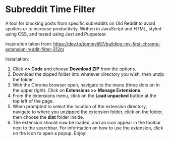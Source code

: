 # Subreddit Time Filter

A tool for blocking posts from specific subreddits on Old Reddit to avoid spoilers
or to increase productivity. Written in JavaScript and HTML, styled using CSS, and tested using Jest and Puppeteer.

Inspiration taken from:
https://dev.to/tommyli97/building-my-first-chrome-extension-reddit-filter-312m

Installation:
1. Click **<> Code** and choose **Download ZIP** from the options.
2. Download the zipped folder into whatever directory you wish, then unzip the folder.
3. With the Chrome browser open, navigate to the menu (three dots on in the upper right). Click on **Extensions >> Manage Extensions**.
4. From the extensions menu, click on the **Load unpacked** button at the top left of the page.
5. When prompted to select the location of the extension directory, navigate to where you unzipped the extension folder, click on the folder, then choose the **dist** folder inside.
6. The extension should now be loaded, and an icon appear in the toolbar next to the searchbar. For information on how to use the extension, click on the icon to open a popup. Enjoy!
